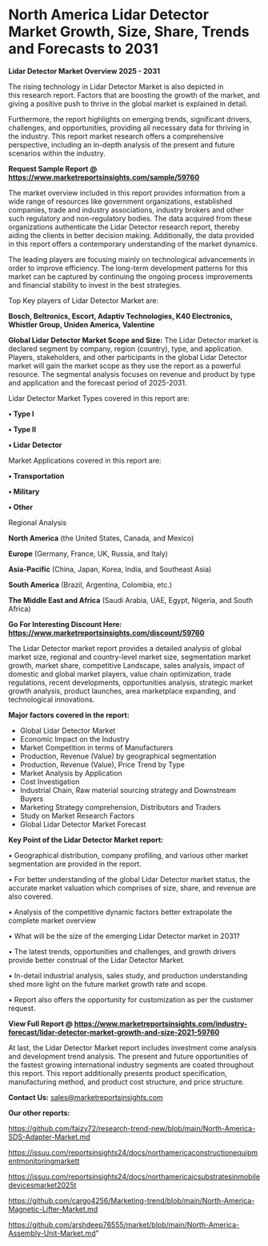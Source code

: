 # North America Lidar Detector Market Growth, Size, Share, Trends and Forecasts to 2031

<Strong> Lidar Detector Market Overview 2025 - 2031</strong>

The rising technology in Lidar Detector Market is also depicted in this research report. Factors that are boosting the growth of the market, and giving a positive push to thrive in the global market is explained in detail.

Furthermore, the report highlights on emerging trends, significant drivers, challenges, and opportunities, providing all necessary data for thriving in the industry. This report market research offers a comprehensive perspective, including an in-depth analysis of the present and future scenarios within the industry.

<strong>Request Sample Report @ <a href=https://www.marketreportsinsights.com/sample/59760>https://www.marketreportsinsights.com/sample/59760</a></strong>

The market overview included in this report provides information from a wide range of resources like government organizations, established companies, trade and industry associations, industry brokers and other such regulatory and non-regulatory bodies. The data acquired from these organizations authenticate the Lidar Detector research report, thereby aiding the clients in better decision making. Additionally, the data provided in this report offers a contemporary understanding of the market dynamics.

The leading players are focusing mainly on technological advancements in order to improve efficiency. The long-term development patterns for this market can be captured by continuing the ongoing process improvements and financial stability to invest in the best strategies.

Top Key players of Lidar Detector Market are:

<strong>Bosch, Beltronics, Escort, Adaptiv Technologies, K40 Electronics, Whistler Group, Uniden America, Valentine</strong>

<strong><b>Global Lidar Detector Market Scope and Size:</b></strong>
The Lidar Detector market is declared segment by company, region (country), type, and application. Players, stakeholders, and other participants in the global Lidar Detector market will gain the market scope as they use the report as a powerful resource. The segmental analysis focuses on revenue and product by type and application and the forecast period of 2025-2031.

Lidar Detector Market Types covered in this report are:

<strong>• Type I

• Type II

• Lidar Detector</strong>

Market Applications covered in this report are:

<strong>• Transportation

• Military

• Other</strong> 

Regional Analysis

<strong>North America</strong> (the United States, Canada, and Mexico)

<strong>Europe</strong> (Germany, France, UK, Russia, and Italy)

<strong>Asia-Pacific</strong> (China, Japan, Korea, India, and Southeast Asia)

<strong>South America</strong> (Brazil, Argentina, Colombia, etc.)

<strong>The Middle East and Africa</strong> (Saudi Arabia, UAE, Egypt, Nigeria, and South Africa)

<strong>Go For Interesting Discount Here: <a href=https://www.marketreportsinsights.com/discount/59760>https://www.marketreportsinsights.com/discount/59760</a></strong>

The Lidar Detector market report provides a detailed analysis of global market size, regional and country-level market size, segmentation market growth, market share, competitive Landscape, sales analysis, impact of domestic and global market players, value chain optimization, trade regulations, recent developments, opportunities analysis, strategic market growth analysis, product launches, area marketplace expanding, and technological innovations.

<strong><b>Major factors covered in the report:</b></strong>
<ul>
  <li>Global Lidar Detector Market </li>
  <li>Economic Impact on the Industry</li>
  <li>Market Competition in terms of Manufacturers</li>
  <li>Production, Revenue (Value) by geographical segmentation</li>
  <li>Production, Revenue (Value), Price Trend by Type</li>
  <li>Market Analysis by Application</li>
  <li>Cost Investigation</li>
  <li>Industrial Chain, Raw material sourcing strategy and Downstream Buyers</li>
  <li>Marketing Strategy comprehension, Distributors and Traders</li>
  <li>Study on Market Research Factors</li>
  <li>Global Lidar Detector Market Forecast</li>
</ul>

<strong><b>Key Point of the Lidar Detector Market report:</b></strong>

• Geographical distribution, company profiling, and various other market segmentation are provided in the report.

• For better understanding of the global Lidar Detector market status, the accurate market valuation which comprises of size, share, and revenue are also covered.

• Analysis of the competitive dynamic factors better extrapolate the complete market overview

• What will be the size of the emerging Lidar Detector market in 2031?

• The latest trends, opportunities and challenges, and growth drivers provide better construal of the Lidar Detector Market.

• In-detail industrial analysis, sales study, and production understanding shed more light on the future market growth rate and scope.

• Report also offers the opportunity for customization as per the customer request.

<strong><b>View Full Report @ <a href=https://www.marketreportsinsights.com/industry-forecast/lidar-detector-market-growth-and-size-2021-59760>https://www.marketreportsinsights.com/industry-forecast/lidar-detector-market-growth-and-size-2021-59760</a></b></strong>


At last, the Lidar Detector Market report includes investment come analysis and development trend analysis. The present and future opportunities of the fastest growing international industry segments are coated throughout this report. This report additionally presents product specification, manufacturing method, and product cost structure, and price structure.

<strong>Contact Us:</strong>
sales@marketreportsinsights.com

<strong>Our other reports:</strong>

<a href=https://github.com/faizy72/research-trend-new/blob/main/North-America-SDS-Adapter-Market.md>https://github.com/faizy72/research-trend-new/blob/main/North-America-SDS-Adapter-Market.md</a>

<a href=https://issuu.com/reportsinsights24/docs/northamericaconstructionequipmentmonitoringmarkett>https://issuu.com/reportsinsights24/docs/northamericaconstructionequipmentmonitoringmarkett</a>

<a href=https://issuu.com/reportsinsights24/docs/northamericaicsubstratesinmobiledevicesmarket2025t>https://issuu.com/reportsinsights24/docs/northamericaicsubstratesinmobiledevicesmarket2025t</a>

<a href=https://github.com/cargo4256/Marketing-trend/blob/main/North-America-Magnetic-Lifter-Market.md>https://github.com/cargo4256/Marketing-trend/blob/main/North-America-Magnetic-Lifter-Market.md</a>

<a href=https://github.com/arshdeep76555/market/blob/main/North-America-Assembly-Unit-Market.md>https://github.com/arshdeep76555/market/blob/main/North-America-Assembly-Unit-Market.md</a>"
